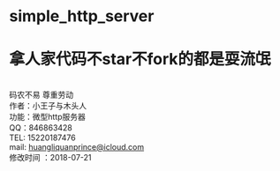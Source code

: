 # simple_http_server
# 拿人家代码不star不fork的都是耍流氓
<br>码农不易 尊重劳动
<br>作者：小王子与木头人
<br>功能：微型http服务器
<br>QQ：846863428 
<br>TEL: 15220187476 
<br>mail: huangliquanprince@icloud.com 
<br>修改时间 ：2018-07-21 